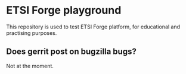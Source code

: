 # ETSI Forge playground

This repository  is used to test ETSI Forge platform, for educational and practising purposes.


## Does gerrit post on bugzilla bugs?

Not at the moment.
